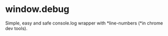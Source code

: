 window.debug
=====

Simple, easy and safe console.log wrapper with *line-numbers (*in chrome dev tools).
